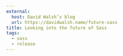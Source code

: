 ```yaml
---
external:
  host: David Walsh’s blog
  url: https://davidwalsh.name/future-sass
title: Looking into the future of Sass
tags:
  - sass
  - release
---
```

